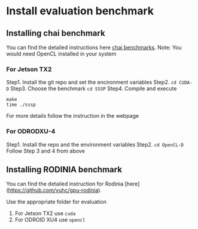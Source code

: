 # Install evaluation benchmark
## Installing chai benchmark
You can find the detailed instructions here [chai benchmarks](https://chai-benchmarks.github.io/gettingstarted/).
Note: You would need OpenCL installed in your system
### For Jetson TX2
Step1. Install the git repo and set the encironment variables
Step2. ``` cd CUDA-D ```
Step3. Choose the benchmark ``` cd SSSP ```
Step4. Compile and execute
```
make
time ./sssp

```
For more details follow the instruction in the webpage

### For ODRODXU-4
Step1. Install the repo and the environment variables
Step2. ``` cd OpenCL-D ```
Follow Step 3 and 4 from above

## Installing RODINIA benchmark
You can find the detailed instruction for Rodinia [here] (https://github.com/yuhc/gpu-rodinia).

Use the appropriate folder for evaluation
1. For Jetson TX2 use ``` cuda ```
2. For ODROID XU4 use  ``` opencl ```
